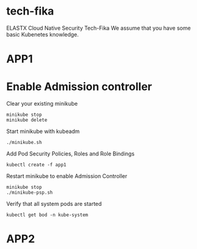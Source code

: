 # tech-fika
ELASTX Cloud Native Security Tech-Fika 
We assume that you have some basic Kubenetes knowledge.

# APP1
# Enable Admission controller

Clear your existing minikube
```
minikube stop
minikube delete
```

Start minikube with kubeadm
```
./minikube.sh
```

Add Pod Security Policies, Roles and Role Bindings
```
kubectl create -f app1
```

Restart minikube to enable Admission Controller
```
minikube stop
./minikube-psp.sh
```

Verify that all system pods are started
```
kubectl get bod -n kube-system
```

# APP2
# 

